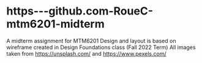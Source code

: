 # https---github.com-RoueC-mtm6201-midterm
A midterm assignment for MTM6201
Design and layout is based on wireframe created in Design Foundations class (Fall 2022 Term)
All images taken from https://unsplash.com/ and https://www.pexels.com/
